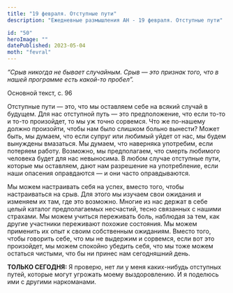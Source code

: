 ```yaml
---
title: "19 февраля. Отступные пути"
description: "Ежедневные размышления АН - 19 февраля. Отступные пути"

id: "50"
heroImage: ""
datePublished: 2023-05-04
moth: "fevral"
---
```


_“Срыв никогда не бывает случайным. Срыв — это признак того, что в нашей
программе есть какой-то пробел”._

Основной текст, с. 96

Отступные пути — это, что мы оставляем себе на всякий случай в будущем. Для
нас отступной путь — это предположение, что если то-то и то-то произойдет, то
мы уж точно сорвемся. Что же по-нашему должно произойти, чтобы нам было
слишком больно вынести? Может быть, мы думаем, что если супруг или любимый
уйдет от нас, мы будем вынуждены вмазаться. Мы думаем, что наверняка
употребим, если потеряем работу. Возможно, мы предполагаем, что смерть
любимого человека будет для нас невыносима. В любом случае отступные пути,
которые мы оставляем, дают нам разрешение на употребление, если наши опасения
оправдаются — и они часто оправдываются.

Мы можем настраивать себя на успех, вместо того, чтобы настраиваться на срыв.
Для этого мы изучаем свои ожидания и изменяем их там, где это возможно. Многие
из нас держат в себе целый каталог предполагаемых несчастий, тесно связанных с
нашими страхами. Мы можем учиться переживать боль, наблюдая за тем, как другие
участники переживают похожие состояния. Мы можем применить их опыт к своим
собственным ожиданиям. Вместо того, чтобы говорить себе, что мы не выдержим и
сорвемся, если вот это произойдет, мы можем спокойно убедить себя, что мы тоже
можем остаться чистыми, что бы ни принес нам сегодняшний день.

**ТОЛЬКО СЕГОДНЯ:** Я проверю, нет ли у меня каких-нибудь отступных путей,
которые могут угрожать моему выздоровлению. И я поделюсь ими с другими
наркоманами.
